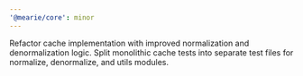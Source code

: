 ```yaml
---
'@mearie/core': minor
---
```


Refactor cache implementation with improved normalization and denormalization logic. Split monolithic cache tests into separate test files for normalize, denormalize, and utils modules.
